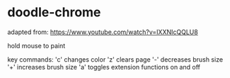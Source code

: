 # doodle-chrome
adapted from: https://www.youtube.com/watch?v=IXXNIcQQLU8

hold mouse to paint

key commands:
  'c' changes color
  'z' clears page
  '-' decreases brush size
  '+' increases brush size
  'a' toggles extension functions on and off